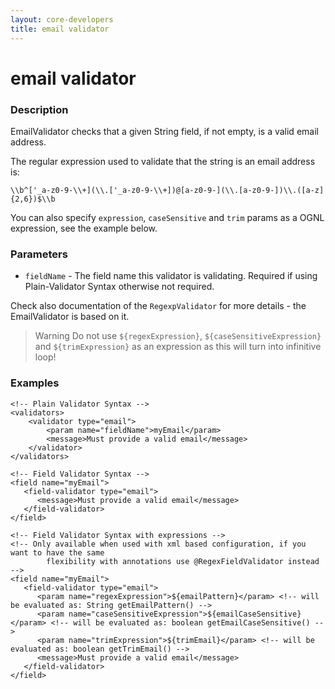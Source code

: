 ```yaml
---
layout: core-developers
title: email validator
---
```


# email validator

### Description

EmailValidator checks that a given String field, if not empty, is a valid email address.

The regular expression used to validate that the string is an email address is:

```
\\b^['_a-z0-9-\\+](\\.['_a-z0-9-\\+])@[a-z0-9-](\\.[a-z0-9-])\\.([a-z]{2,6})$\\b
```

You can also specify `expression`, `caseSensitive` and `trim` params as a OGNL expression, see the example below.

### Parameters

- `fieldName` - The field name this validator is validating. Required if using Plain-Validator Syntax otherwise not required.

Check also documentation of the `RegexpValidator` for more details - the EmailValidator is based on it.

> Warning
> Do not use `${regexExpression}`, `${caseSensitiveExpression}` and `${trimExpression}` as an expression as this will turn into infinitive loop!

### Examples

```
<!-- Plain Validator Syntax -->
<validators>
    <validator type="email">
        <param name="fieldName">myEmail</param>
        <message>Must provide a valid email</message>
    </validator>
</validators>
 
<!-- Field Validator Syntax -->
<field name="myEmail">
   <field-validator type="email">
      <message>Must provide a valid email</message>
   </field-validator>
</field>
 
<!-- Field Validator Syntax with expressions -->
<!-- Only available when used with xml based configuration, if you want to have the same
        flexibility with annotations use @RegexFieldValidator instead -->
<field name="myEmail">
   <field-validator type="email">
      <param name="regexExpression">${emailPattern}</param> <!-- will be evaluated as: String getEmailPattern() -->
      <param name="caseSensitiveExpression">${emailCaseSensitive}</param> <!-- will be evaluated as: boolean getEmailCaseSensitive() -->
      <param name="trimExpression">${trimEmail}</param> <!-- will be evaluated as: boolean getTrimEmail() -->
      <message>Must provide a valid email</message>
   </field-validator>
</field>
```
